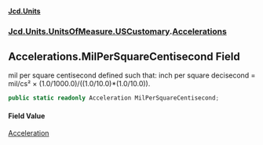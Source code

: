 #### [Jcd.Units](index.md 'index')

### [Jcd.Units.UnitsOfMeasure.USCustomary](Jcd.Units.UnitsOfMeasure.USCustomary.md 'Jcd.Units.UnitsOfMeasure.USCustomary').[Accelerations](Accelerations.md 'Jcd.Units.UnitsOfMeasure.USCustomary.Accelerations')

## Accelerations.MilPerSquareCentisecond Field

mil per square centisecond defined such that: inch per square decisecond = mil/cs² ×
(1.0/1000.0)/((1.0/10.0)*(1.0/10.0)).

```csharp
public static readonly Acceleration MilPerSquareCentisecond;
```

#### Field Value

[Acceleration](Acceleration.md 'Jcd.Units.UnitTypes.Acceleration')